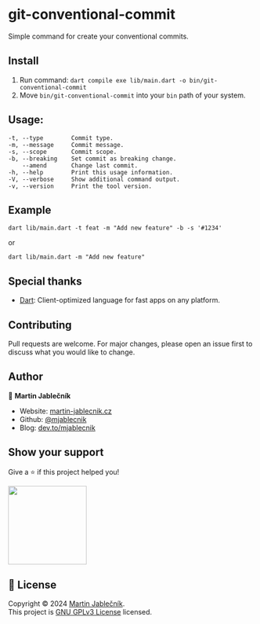 # git-conventional-commit
Simple command for create your conventional commits.


## Install
1) Run command: `dart compile exe lib/main.dart -o bin/git-conventional-commit`
2) Move `bin/git-conventional-commit` into your `bin` path of your system.


## Usage:
```
-t, --type        Commit type.
-m, --message     Commit message.
-s, --scope       Commit scope.
-b, --breaking    Set commit as breaking change.
    --amend       Change last commit.
-h, --help        Print this usage information.
-V, --verbose     Show additional command output.
-v, --version     Print the tool version.
```


## Example
```
dart lib/main.dart -t feat -m "Add new feature" -b -s '#1234'
```
or
```
dart lib/main.dart -m "Add new feature"
```


## Special thanks

 - [Dart](https://dart.dev/): Client-optimized language for fast apps on any platform.


## Contributing
Pull requests are welcome. For major changes, please open an issue first to discuss what you would like to change.


## Author

👤 **Martin Jablečník**

* Website: [martin-jablecnik.cz](https://www.martin-jablecnik.cz)
* Github: [@mjablecnik](https://github.com/mjablecnik)
* Blog: [dev.to/mjablecnik](https://dev.to/mjablecnik)


## Show your support

Give a ⭐️ if this project helped you!

<a href="https://www.patreon.com/mjablecnik">
  <img src="https://c5.patreon.com/external/logo/become_a_patron_button@2x.png" width="160">
</a>


## 📝 License

Copyright © 2024 [Martin Jablečník](https://github.com/mjablecnik).<br />
This project is [GNU GPLv3 License](https://choosealicense.com/licenses/gpl-3.0/) licensed.


